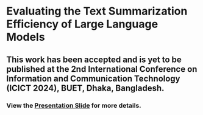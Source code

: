 # Evaluating the Text Summarization Efficiency of Large Language Models

## This work has been accepted and is yet to be published at the 2nd International Conference on Information and Communication Technology (ICICT 2024), BUET, Dhaka, Bangladesh.

### View the [Presentation Slide](https://github.com/Mondol007/Text-Summarization-with-Llama2-Gemma/blob/9bf367d58b71ad4441bda7f640e58cfd94671070/Presentation%20Slide.pdf) for more details.
